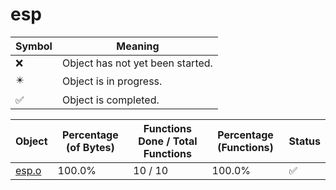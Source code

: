 # esp
| Symbol | Meaning 
| ------------- | ------------- 
| :x: | Object has not yet been started. 
| :eight_pointed_black_star: | Object is in progress. 
| :white_check_mark: | Object is completed. 


| Object | Percentage (of Bytes) | Functions Done / Total Functions | Percentage (Functions) | Status 
| ------------- | ------------- | ------------- | ------------- | ------------- 
| [esp.o](https://github.com/shibbo/Petari/blob/master/docs/lib/RVL_SDK/esp/esp.md) | 100.0% | 10 / 10 | 100.0% | :white_check_mark: 
